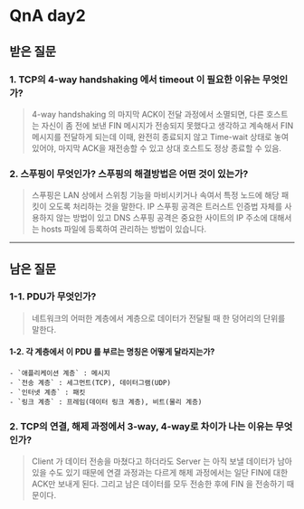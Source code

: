 # QnA day2
## 받은 질문

### 1. TCP의 4-way handshaking 에서 timeout 이 필요한 이유는 무엇인가?
> 4-way handshaking 의 마지막 ACK이 전달 과정에서 소멸되면, 다른 호스트는 자신이 좀 전에 보낸 FIN 메시지가 전송되지 못했다고 생각하고
계속해서 FIN 메시지를 전달하게 되는데 이때, 완전히 종료되지 않고 Time-wait 상태로 놓여있어야, 마지막 ACK을 재전송할 수 있고 상대 호스트도 정상 종료할 수 있음.

### 2. 스푸핑이 무엇인가? 스푸핑의 해결방법은 어떤 것이 있는가?
> 스푸핑은 LAN 상에서 스위칭 기능을 마비시키거나 속여서 특정 노드에 해당 패킷이 오도록 처리하는 것을 말한다.
> IP 스푸핑 공격은 트러스트 인증법 자체를 사용하지 않는 방법이 있고 DNS 스푸핑 공격은 중요한 사이트의 IP 주소에 대해서는 hosts 파일에 등록하여 관리하는 방법이 있습니다.

----
## 남은 질문

### 1-1. PDU가 무엇인가?
   > 네트워크의 어떠한 계층에서 계층으로 데이터가 전달될 때 한 덩어리의 단위를 말한다. 
   #### 1-2. 각 계층에서 이 PDU 를 부르는 명칭은 어떻게 달라지는가?
    - `애플리케이션 계층` : 메시지
    - `전송 계층` : 세그먼트(TCP), 데이터그램(UDP)
    - `인터넷 계층` : 패킷
    - `링크 계층` : 프레임(데이터 링크 계층), 비트(물리 계층)
### 2. TCP의 연결, 해제 과정에서 3-way, 4-way로 차이가 나는 이유는 무엇인가?
>Client 가 데이터 전송을 마쳤다고 하더라도 Server 는 아직 보낼 데이터가 남아 있을 수도 있기 때문에 연결 과정과는 다르게 해제 과정에서는 일단 FIN에 대한 ACK만 보내게 된다.
>그리고 남은 데이터를 모두 전송한 후에 FIN 을 전송하기 때문이다.